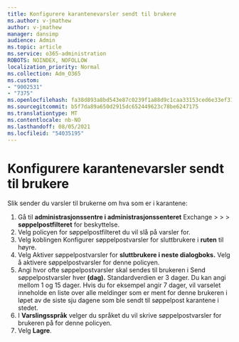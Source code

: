 ```yaml
---
title: Konfigurere karantenevarsler sendt til brukere
ms.author: v-jmathew
author: v-jmathew
manager: dansimp
audience: Admin
ms.topic: article
ms.service: o365-administration
ROBOTS: NOINDEX, NOFOLLOW
localization_priority: Normal
ms.collection: Adm_O365
ms.custom:
- "9002531"
- "7375"
ms.openlocfilehash: fa38d893a8bd543e87c0239f1a88d9c1caa33153ced6e33ef31c309be8989e95
ms.sourcegitcommit: b5f7da89a650d2915dc652449623c78be6247175
ms.translationtype: MT
ms.contentlocale: nb-NO
ms.lasthandoff: 08/05/2021
ms.locfileid: "54035195"
---
```

# <a name="configure-quarantine-notifications-sent-to-users"></a>Konfigurere karantenevarsler sendt til brukere

Slik sender du varsler til brukerne om hva som er i karantene:

1. Gå til **administrasjonssentre i administrasjonssenteret** Exchange  >    >    >  **søppelpostfilteret** for beskyttelse.
2. Velg policyen for søppelpostfilteret du vil slå på varsler for.
3. Velg koblingen Konfigurer søppelpostvarsler for sluttbrukere i **ruten** til høyre.
4. Velg Aktiver søppelpostvarsler for **sluttbrukere i neste dialogboks.** Velg å aktivere søppelpostvarsler for denne policyen.
5. Angi hvor ofte søppelpostvarsler skal sendes til brukeren i Send søppelpostvarsler hver **(dag).** Standardverdien er 3 dager. Du kan angi mellom 1 og 15 dager. Hvis du for eksempel angir 7 dager, vil varselet inneholde en liste over alle meldinger som er ment for denne brukeren i løpet av de siste sju dagene som ble sendt til søppelpost karantene i stedet.
6. I **Varslingsspråk** velger du språket du vil skrive søppelpostvarsler for brukeren på for denne policyen.
7. Velg **Lagre**.

